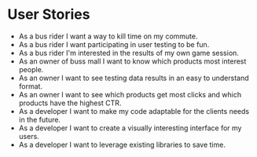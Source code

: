# User Stories
* As a bus rider I want a way to kill time on my commute.
* As a bus rider I want participating in user testing to be fun.
* As a bus rider I'm interested in the results of my own game session.
* As an owner of buss mall I want to know which products most interest people.
* As an owner I want to see testing data results in an easy to understand format.
* As an owner I want to see which products get most clicks and which products have the highest CTR.
* As a developer I want to make my code adaptable for the clients needs in the future.
* As a developer I want to create a visually interesting interface for my users.
* As a developer I want to leverage existing libraries to save time.
